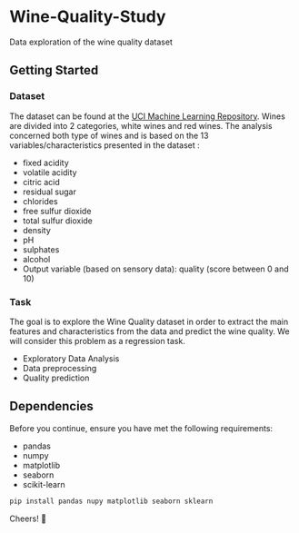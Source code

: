 # Wine-Quality-Study
Data exploration of the wine quality dataset


## Getting Started

### Dataset
The dataset can be found at the <a href='https://archive.ics.uci.edu/ml/datasets/wine+quality'>UCI Machine Learning Repository</a>.
Wines are divided into 2 categories, white wines and red wines. The analysis concerned both type of wines and is based on the 
13 variables/characteristics presented in the dataset : 

* fixed acidity
* volatile acidity
* citric acid
* residual sugar
* chlorides
* free sulfur dioxide
* total sulfur dioxide
* density
* pH
* sulphates
* alcohol
* Output variable (based on sensory data): quality (score between 0 and 10)


### Task
The goal is to explore the Wine Quality dataset in order to extract the main features and characteristics from the data 
and predict the wine quality. We will consider this problem as a regression task.

* Exploratory Data Analysis
* Data preprocessing
* Quality prediction

## Dependencies

Before you continue, ensure you have met the following requirements:
* pandas
* numpy
* matplotlib
* seaborn
* scikit-learn

```python
pip install pandas nupy matplotlib seaborn sklearn
```

Cheers! :wine_glass:

